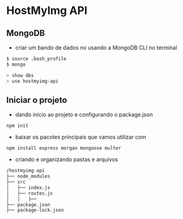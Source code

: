 # HostMyImg API

## MongoDB

- criar um bando de dados no usando a MongoDB CLI no terminal

```bash
$ source .bash_profile
$ mongo

> show dbs
> use hostmyimg-api
```

## Iniciar o projeto

- dando início ao projeto e configurando o package.json

`npm init`

- baixar os pacotes principais que vamos utilizar com 

`npm install express morgan mongoose multer`

- criando e organizando pastas e arquivos

```bash
/hostmyimg-api
├── node_modules
├── src
│   ├── index.js
│   ├── routes.js
│   │   ├── 
├── package.json
├── package-lock.json
```



